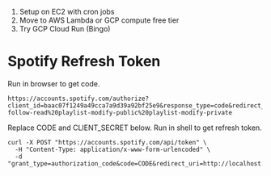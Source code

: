 1. Setup on EC2 with cron jobs
2. Move to AWS Lambda or GCP compute free tier
3. Try GCP Cloud Run (Bingo)


# Spotify Refresh Token

Run in browser to get code.
```
https://accounts.spotify.com/authorize?client_id=baac07f1249a49cca7a9d39a92bf25e9&response_type=code&redirect_uri=http://localhost:8888/callback&scope=user-follow-read%20playlist-modify-public%20playlist-modify-private
```

Replace CODE and CLIENT_SECRET below.
Run in shell to get refresh token.
```
curl -X POST "https://accounts.spotify.com/api/token" \
  -H "Content-Type: application/x-www-form-urlencoded" \
  -d "grant_type=authorization_code&code=CODE&redirect_uri=http://localhost:8888/callback&client_id=baac07f1249a49cca7a9d39a92bf25e9&client_secret=CLIENT_SECRET"
  ```